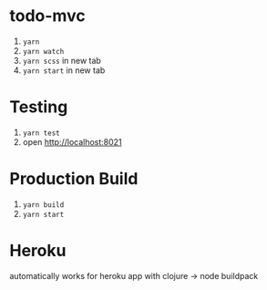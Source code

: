 # todo-mvc

1. `yarn`
2. `yarn watch`
3. `yarn scss` in new tab
4. `yarn start` in new tab

# Testing
1. `yarn test`
2. open [http://localhost:8021](http://localhost:8021)

# Production Build
1. `yarn build`
2. `yarn start`

# Heroku
automatically works for heroku app with clojure -> node buildpack

